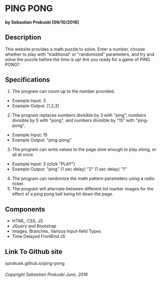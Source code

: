 # PING PONG

#### by Sebastian Prokuski [06/10/2016]

## Description
This website provides a math puzzle to solve. Enter a number, choose whether to play with "traditional" or "randomized" parameters, and try and solve the puzzle before the time is up! Are you ready for a game of PING PONG?

## Specifications
1. The program can count up to the number provided.
  * Example Input: 3
  * Example Output: [1,2,3]
2. The program replaces numbers divisible by 3 with "ping", numbers divisible by 5 with "pong", and numbers divisible by "15" with "ping-pong".
  * Example Input: 15
  * Example Output: "ping-pong"
3. The program can write values to the page slow enough to play along, or all at once.
  * Example Input: 3 (click "PLAY")
  * Example Output: "ping" (1 sec delay) "2" (1 sec delay) "1"
4. The program can randomize the math pattern parameters using a radio ticker.
5. The program will alternate between different list marker images for the effect of a ping pong ball being hit down the page.

## Components
* HTML, CSS, JS
* JQuery and Bootstrap
* Images, Branches, Various Input-field Types
* Time Delayed FrontEnd JS

## Link To Github site

sprokusk.github.io/ping-pong

###### Copyright Sebastian Prokuski June, 2016
